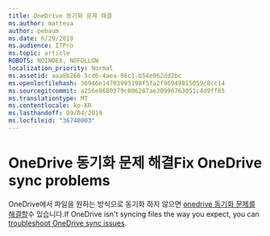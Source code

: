 ```yaml
---
title: OneDrive 동기화 문제 해결
ms.author: matteva
author: pebaum
ms.date: 6/29/2018
ms.audience: ITPro
ms.topic: article
ROBOTS: NOINDEX, NOFOLLOW
localization_priority: Normal
ms.assetid: aaa8b266-5cd6-4aea-86c1-b54e062dd2bc
ms.openlocfilehash: 36946e14703993198f5fa2f96949815059c8cc14
ms.sourcegitcommit: a256e8680379c006287ae30996763051c4d9ff85
ms.translationtype: MT
ms.contentlocale: ko-KR
ms.lasthandoff: 09/04/2019
ms.locfileid: "36740003"
---
```

# <a name="fix-onedrive-sync-problems"></a><span data-ttu-id="f414c-102">OneDrive 동기화 문제 해결</span><span class="sxs-lookup"><span data-stu-id="f414c-102">Fix OneDrive sync problems</span></span>

<span data-ttu-id="f414c-103">OneDrive에서 파일을 원하는 방식으로 동기화 하지 않으면 [onedrive 동기화 문제를 해결할](https://support.office.com/article/fix-onedrive-for-business-sync-problems-207e983e-146d-404c-a994-672ef29e1f90)수 있습니다.</span><span class="sxs-lookup"><span data-stu-id="f414c-103">If OneDrive isn't syncing files the way you expect, you can [troubleshoot OneDrive sync issues](https://support.office.com/article/fix-onedrive-for-business-sync-problems-207e983e-146d-404c-a994-672ef29e1f90).</span></span>
  